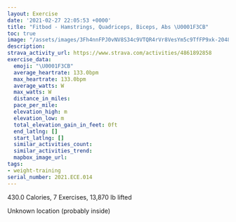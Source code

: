 ```yaml
---
layout: Exercise
date: '2021-02-27 22:05:53 +0000'
title: "Fitbod - Hamstrings, Quadriceps, Biceps, Abs \U0001F3CB️"
toc: true
image: "/assets/images/3Fh4nnFPJ0vNV8S34c9VTQR4rVr8VesYm5c9TfFP9xk-2048x1152.jpg.jpeg"
description:
strava_activity_url: https://www.strava.com/activities/4861892858
exercise_data:
  emoji: "\U0001F3CB️"
  average_heartrate: 133.0bpm
  max_heartrate: 133.0bpm
  average_watts: W
  max_watts: W
  distance_in_miles:
  pace_per_mile:
  elevation_high: m
  elevation_low: m
  total_elevation_gain_in_feet: 0ft
  end_latlng: []
  start_latlng: []
  similar_activities_count:
  similar_activities_trend:
  mapbox_image_url:
tags:
- weight-training
serial_number: 2021.ECE.014
---
```

430.0 Calories, 7 Exercises, 13,870 lb lifted

Unknown location (probably inside)
